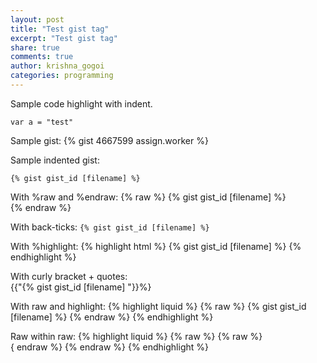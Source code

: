 ```yaml
---
layout: post
title: "Test gist tag"
excerpt: "Test gist tag"
share: true
comments: true
author: krishna_gogoi
categories: programming
---
```


Sample code highlight with indent.
    
    var a = "test"
    
    
Sample gist:
{% gist 4667599 assign.worker %}

Sample indented gist:
    
    {% gist gist_id [filename] %}
    
With %raw and %endraw:
{% raw %}
{% gist gist_id [filename] %}  
{% endraw %}

With back-ticks:
`{% gist gist_id [filename] %}`

With %highlight:
{% highlight html %}
{% gist gist_id [filename] %}
{% endhighlight %}

With curly bracket + quotes:  
{{"{% gist gist_id [filename] "}}%}

With raw and highlight:
{% highlight liquid %}
{% raw %}
{% gist gist_id [filename] %}
{% endraw %}
{% endhighlight %}

Raw within raw:
{% highlight liquid %}
{% raw %}
{% raw %}  
&#123; endraw %}
{% endraw %}
{% endhighlight %}
